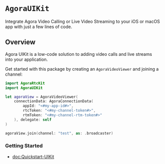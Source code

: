 # ``AgoraUIKit``

Integrate Agora Video Calling or Live Video Streaming to your iOS or macOS app with just a few lines of code.

## Overview

Agora UIKit is a low-code solution to adding video calls and live streams into your application.

Get started with this package by creating an ``AgoraVideoViewer`` and joining a channel:

```swift
import AgoraRtcKit
import AgoraUIKit

let agoraView = AgoraVideoViewer(
    connectionData: AgoraConnectionData(
        appId: "<#my-app-id#>",
        rtcToken: "<#my-channel-token#>",
        rtmToken: "<#my-channel-rtm-token#>"
    ), delegate: self
)

agoraView.join(channel: "test", as: .broadcaster)
```

### Getting Started

- <doc:Quickstart-UIKit>
